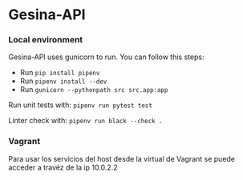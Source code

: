 # Gesina-API

### Local environment

Gesina-API uses gunicorn to run. You can follow this steps:

- Run `pip install pipenv`
- Run `pipenv install --dev`
- Run `gunicorn --pythonpath src src.app:app`

Run unit tests with: `pipenv run pytest test`

Linter check with: `pipenv run black --check .` 


### Vagrant

Para usar los servicios del host desde la virtual de Vagrant se puede acceder a travéz de la ip 10.0.2.2